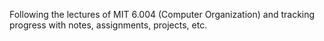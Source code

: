 Following the lectures of MIT 6.004 (Computer Organization) and tracking progress with notes, assignments, projects, etc.
